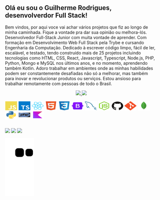## Olá eu sou o Guilherme Rodrigues, desenvolverdor Full Stack!
Bem vindos, por aqui voce vai achar vários projetos que fiz ao longo de minha caminhada. Fique a vontade pra dar sua opinião ou melhora-lós.
Desenvolvedor Full-Stack Junior com muita vontade de aprender. Com formação em Desenvolvimento Web Full Stack pela Trybe e cursando Engenharia da Computação. Dedicado à escrever código limpo, fácil de ler, escalável, e testado, tendo construído mais de 25 projetos incluindo tecnologias como HTML, CSS, React, Javascript, Typescript, Node.js, PHP, Python, Mongo e MySQL nos últimos anos, e no momento, aprendendo também Kotlin. Adoro trabalhar em ambientes onde as minhas habilidades podem ser constantemente desafiadas não só a melhorar, mas também para inovar e revolucionar produtos ou serviços. Estou ansioso para trabalhar remotamente com pessoas de todo o Brasil.
<div align="center">
  <a href="https://github.com/Gui027">
  <img height="180em" src="https://github-readme-stats.vercel.app/api?username=Gui027&show_icons=true&theme=dracula&include_all_commits=true&count_private=true"/>
  <img height="180em" src="https://github-readme-stats.vercel.app/api/top-langs/?username=Gui027&layout=compact&langs_count=7&theme=dracula"/>
</div>
<div style="display: inline-block"><br>
  <img align="center" alt="Gui-Js" height="30" width="40" src="https://raw.githubusercontent.com/devicons/devicon/master/icons/javascript/javascript-plain.svg">
  <img align="center" alt="Gui-Ts" height="30" width="40" src="https://raw.githubusercontent.com/devicons/devicon/master/icons/typescript/typescript-plain.svg">
  <img align="center" alt="Gui-React" height="30" width="40" src="https://raw.githubusercontent.com/devicons/devicon/master/icons/react/react-original.svg">
  <img align="center" alt="Gui-HTML" height="30" width="40" src="https://raw.githubusercontent.com/devicons/devicon/master/icons/html5/html5-original.svg">
  <img align="center" alt="Gui-CSS" height="30" width="40" src="https://raw.githubusercontent.com/devicons/devicon/master/icons/css3/css3-original.svg">
  <img align="center" alt="Gui-Bootstrap" height="30" width="40"
  src="https://raw.githubusercontent.com/devicons/devicon/master/icons/bootstrap/bootstrap-original.svg">
  <img align="center" alt="Gui-MySQL" height="30" width="40" src="https://raw.githubusercontent.com/devicons/devicon/master/icons/mysql/mysql-original.svg">
  <img align="center" alt="Gui-NodeJS" height="30" width="40" src="https://raw.githubusercontent.com/devicons/devicon/master/icons/nodejs/nodejs-original.svg">
  <img align="center" alt="Gui-GitHub" height="30" width="40" src="https://raw.githubusercontent.com/devicons/devicon/master/icons/github/github-original.svg">
  <img align="center" alt="Gui-Git" height="30" width="40" src="https://raw.githubusercontent.com/devicons/devicon/master/icons/git/git-original.svg">
  <img align="center" alt="Gui-Mongo" height="30" width="40" src="https://raw.githubusercontent.com/devicons/devicon/master/icons/mongodb/mongodb-original.svg">
  <img align="center" alt="Gui-Python" height="30" width="40" src="https://raw.githubusercontent.com/devicons/devicon/master/icons/python/python-original.svg">
  <img align="center" alt="Gui-PHP" height="30" width="40" src="https://raw.githubusercontent.com/devicons/devicon/master/icons/php/php-original.svg">
  <img align="center" alt="Gui-Kotlin" height="30" width="40" src="https://raw.githubusercontent.com/devicons/devicon/master/icons/kotlin/kotlin-original.svg">
</div>
</div>
  
  ##
 
<div> 
  <a href="https://https://www.youtube.com/channel/UClImRXa0CMmDWHJ4CvahaBw" target="_blank"><img src="https://img.shields.io/badge/YouTube-FF0000?style=for-the-badge&logo=youtube&logoColor=white" target="_blank"></a>
  <a href = "mailto:guilhermerg1234@gmail.com"><img src="https://img.shields.io/badge/-Gmail-%23333?style=for-the-badge&logo=gmail&logoColor=white" target="_blank"></a>
  <a href="https://www.linkedin.com/in/guilherme-rodrigues-536839211/" target="_blank"><img src="https://img.shields.io/badge/-LinkedIn-%230077B5?style=for-the-badge&logo=linkedin&logoColor=white" target="_blank"></a> 
 
  ![Snake animation](https://github.com/rafaballerini/rafaballerini/blob/output/github-contribution-grid-snake.svg)
 
</div>

